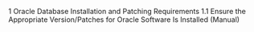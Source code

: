 1 Oracle Database Installation and Patching Requirements
1.1 Ensure the Appropriate Version/Patches for Oracle Software Is Installed (Manual) 
